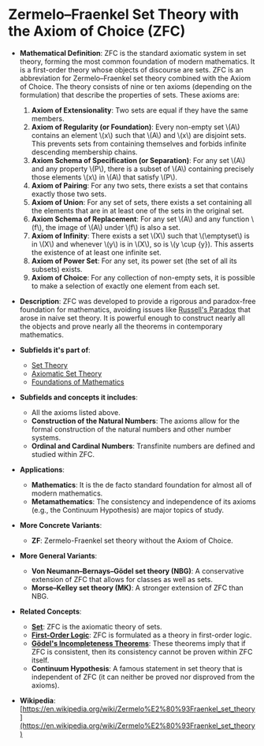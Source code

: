 # Zermelo–Fraenkel Set Theory with the Axiom of Choice (ZFC)

- **Mathematical Definition**: ZFC is the standard axiomatic system in set theory, forming the most common foundation of modern mathematics. It is a first-order theory whose objects of discourse are sets. ZFC is an abbreviation for Zermelo–Fraenkel set theory combined with the Axiom of Choice. The theory consists of nine or ten axioms (depending on the formulation) that describe the properties of sets. These axioms are:
    1.  **Axiom of Extensionality**: Two sets are equal if they have the same members.
    2.  **Axiom of Regularity (or Foundation)**: Every non-empty set \\(A\\) contains an element \\(x\\) such that \\(A\\) and \\(x\\) are disjoint sets. This prevents sets from containing themselves and forbids infinite descending membership chains.
    3.  **Axiom Schema of Specification (or Separation)**: For any set \\(A\\) and any property \\(P\\), there is a subset of \\(A\\) containing precisely those elements \\(x\\) in \\(A\\) that satisfy \\(P\\).
    4.  **Axiom of Pairing**: For any two sets, there exists a set that contains exactly those two sets.
    5.  **Axiom of Union**: For any set of sets, there exists a set containing all the elements that are in at least one of the sets in the original set.
    6.  **Axiom Schema of Replacement**: For any set \\(A\\) and any function \\(f\\), the image of \\(A\\) under \\(f\\) is also a set.
    7.  **Axiom of Infinity**: There exists a set \\(X\\) such that \\(\emptyset\\) is in \\(X\\) and whenever \\(y\\) is in \\(X\\), so is \\(y \cup \{y\}\). This asserts the existence of at least one infinite set.
    8.  **Axiom of Power Set**: For any set, its power set (the set of all its subsets) exists.
    9.  **Axiom of Choice**: For any collection of non-empty sets, it is possible to make a selection of exactly one element from each set.

- **Description**: ZFC was developed to provide a rigorous and paradox-free foundation for mathematics, avoiding issues like [Russell's Paradox](https://en.wikipedia.org/wiki/Russell%27s_paradox) that arose in naive set theory. It is powerful enough to construct nearly all the objects and prove nearly all the theorems in contemporary mathematics.

- **Subfields it's part of**:
    - [Set Theory](https://en.wikipedia.org/wiki/Set_theory)
    - [Axiomatic Set Theory](https://en.wikipedia.org/wiki/Axiomatic_set_theory)
    - [Foundations of Mathematics](https://en.wikipedia.org/wiki/Foundations_of_mathematics)

- **Subfields and concepts it includes**:
    - All the axioms listed above.
    - **Construction of the Natural Numbers**: The axioms allow for the formal construction of the natural numbers and other number systems.
    - **Ordinal and Cardinal Numbers**: Transfinite numbers are defined and studied within ZFC.

- **Applications**:
    - **Mathematics**: It is the de facto standard foundation for almost all of modern mathematics.
    - **Metamathematics**: The consistency and independence of its axioms (e.g., the Continuum Hypothesis) are major topics of study.

- **More Concrete Variants**:
    - **ZF**: Zermelo-Fraenkel set theory without the Axiom of Choice.

- **More General Variants**:
    - **Von Neumann–Bernays–Gödel set theory (NBG)**: A conservative extension of ZFC that allows for classes as well as sets.
    - **Morse–Kelley set theory (MK)**: A stronger extension of ZFC than NBG.

- **Related Concepts**:
    - **[Set](./set.md)**: ZFC is the axiomatic theory of sets.
    - **[First-Order Logic](../logic/first_order_logic.md)**: ZFC is formulated as a theory in first-order logic.
    - **[Gödel's Incompleteness Theorems](../logic/godels_incompleteness_theorems.md)**: These theorems imply that if ZFC is consistent, then its consistency cannot be proven within ZFC itself.
    - **Continuum Hypothesis**: A famous statement in set theory that is independent of ZFC (it can neither be proved nor disproved from the axioms).

- **Wikipedia**: [https://en.wikipedia.org/wiki/Zermelo%E2%80%93Fraenkel_set_theory](https://en.wikipedia.org/wiki/Zermelo%E2%80%93Fraenkel_set_theory)
